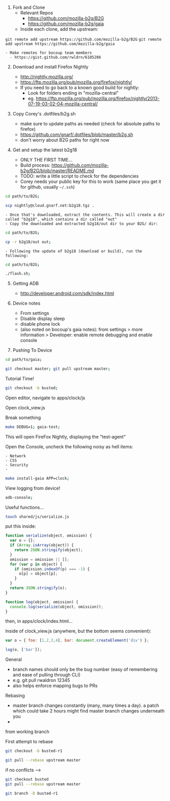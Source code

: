 1. Fork and Clone 
    - Relevant Repos
      - https://github.com/mozilla-b2g/B2G
      - https://github.com/mozilla-b2g/gaia
    - Inside each clone, add the upstream:

`git remote add upstream https://github.com/mozilla-b2g/B2G`
`git remote add upstream https://github.com/mozilla-b2g/gaia`
    
    - Make remotes for bocoup team members
      - https://gist.github.com/rwldrn/6185286


2. Download and install Firefox Nightly
    - http://nightly.mozilla.org/
    - https://ftp.mozilla.org/pub/mozilla.org/firefox/nightly/
    - If you need to go back to a known good build for nightly: 
        - Look for folders ending in "mozilla-central"
        - eg. https://ftp.mozilla.org/pub/mozilla.org/firefox/nightly/2013-07-19-03-02-04-mozilla-central/


3. Copy Corey's .dotfiles/b2g.sh
    - make sure to update paths as needed (check for absolute paths to firefox)
    - https://github.com/gnarf/.dotfiles/blob/master/b2g.sh
    - don't worry about B2G paths for right now


4. Get and setup the latest b2g18
    - ONLY THE FIRST TIME...
    - Build process: https://github.com/mozilla-b2g/B2G/blob/master/README.md 
    - TODO: write a little script to check for the dependencies
    - Corey needs your public key for this to work (same place you get it for github, usually `~/.ssh`)
```bash
cd path/to/B2G; 

scp nightly@cloud.gnarf.net:b2g18.tgz .
```

    - Once that's downloaded, extract the contents. This will create a dir called "b2g18", which contains a dir called "out"
    - Copy the downloaded and extracted b2g18/out dir to your B2G/ dir:
```bash
cd path/to/B2G;

cp -r b2g18/out out;
```

    - Following the update of b2g18 (download or build), run the following: 
```bash
cd path/to/B2G;

./flash.sh;
```

5. Getting ADB
    - http://developer.android.com/sdk/index.html

6. Device notes
    - From settings
    - Disable display sleep
    - disable phone lock
    - (also noted on bocoup's gaia notes): from settings > more information > Developer: enable remote debugging and enable console


7. Pushing To Device

```bash
cd path/to/gaia;

git checkout master; git pull upstream master;
```

Tutorial Time!

```bash
git checkout -b busted;
```

Open editor, navigate to apps/clock/js

Open clock_view.js

Break something

```bash
make DEBUG=1; gaia-test;
```

This will open FireFox Nightly, displaying the "test-agent"

Open the Console, uncheck the following noisy as hell items:
    
    - Network
    - CSS
    - Security
    -  
    
```bash
make install-gaia APP=clock;
```

View logging from device!
```bash
adb-console;
```

Useful functions...

```bash
touch shared/js/serialize.js
```

put this inside:
    
```js    
function serialize(object, omission) {
  var o = {};
  if (Array.isArray(object)) {
    return JSON.stringify(object);
  }
  omission = omission || [];
  for (var p in object) {
    if (omission.indexOf(p) === -1) {
      o[p] = object[p];
    }
  }
  return JSON.stringify(o);
}

function log(object, omission) {
  console.log(serialize(object, omission));
}
```

then, in apps/clock/index.html...

<script src="shared/js/serialize.js"></script>


Inside of clock_view.js (anywhere, but the bottom seems convenient):

```js
var o = { foo: [1,2,3,4], bar: document.createElement('div') };

log(o, ['bar']);
```


General

- branch names should only be the bug number (easy of remembering and ease of pulling through CLI)
- e.g. git pull rwaldron 12345
- also helps enforce mapping bugs to PRs

Rebasing
- master branch changes constantly (many, many times a day). a patch which could take 2 hours might find master branch changes underneath you
- 


from working branch

First attempt to rebase

```bash
git checkout -b busted-r1

git pull --rebase upstream master
```

if no conflicts -->

```bash
git checkout busted
git pull --rebase upstream master

git branch -D busted-r1
```
